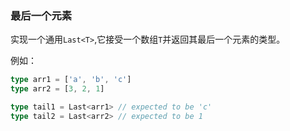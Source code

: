 ### 最后一个元素

实现一个通用`Last<T>`,它接受一个数组`T`并返回其最后一个元素的类型。

例如：

```ts
type arr1 = ['a', 'b', 'c']
type arr2 = [3, 2, 1]

type tail1 = Last<arr1> // expected to be 'c'
type tail2 = Last<arr2> // expected to be 1
```
